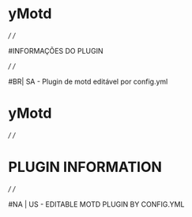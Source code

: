 # yMotd
*/*
*/*

#INFORMAÇÕES DO PLUGIN

*/*
*/*

#BR| SA - Plugin de motd editável por config.yml

# yMotd
*/*
*/*

# PLUGIN INFORMATION

*/*
*/*

#NA | US - EDITABLE MOTD PLUGIN BY CONFIG.YML
